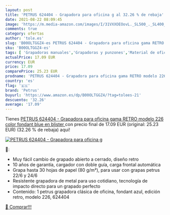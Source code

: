 ```yaml
---
layout: post
title: 'PETRUS 624404 - Grapadora para oficina g al 32.26 % de rebaja'
date: 2021-08-22 08:09:45
image: 'https://m.media-amazon.com/images/I/31VXXOEOovL._SL500_._SL400_.jpg'
comments: true
category: ofertas
author: 'tole.es'
slug: 'B00OLTGGZ4-es PETRUS 624404 - Grapadora para oficina gama RETRO modelo...'
sku: 'B00OLTGGZ4-es'
tags: [ 'Grapadoras manuales','Grapadoras y punzones','Material de oficina','Oficina y papelería','grapadora','petrus', ]
actualPrice: 17.09 EUR
currency: EUR
price: 17.09
comparePrice: 25.23 EUR
prodname: 'PETRUS 624404 - Grapadora para oficina gama RETRO modelo 226 color fondant blue  en blister '
country: 'es'
flag: '🇪🇸'
brand: 'Petrus'
buyurl: 'https://www.amazon.es/dp/B00OLTGGZ4/?tag=tolees-21'
descuento: '32.26'
average: '17.09'
---
```


Tienes [PETRUS 624404 - Grapadora para oficina gama RETRO modelo 226 color fondant blue  en blister ](https://www.amazon.es/dp/B00OLTGGZ4/?tag=tolees-21) con precio final de  17.09 EUR (original: 25.23 EUR) (32.26 %  de rebaja) aqui!

[![PETRUS 624404 - Grapadora para oficina g](https://m.media-amazon.com/images/I/31VXXOEOovL._SL500_._SL400_.jpg)](https://www.amazon.es/dp/B00OLTGGZ4/?tag=tolees-21)

🔎:

- Muy fácil cambio de grapado abierto a cerrado, diseño retro
- 10 años de garantía, cargador con doble guía, carga frontal automática
- Grapa hasta 30 hojas de papel (80 g/m²), para usar con grapas petrus 22/6 y 24/6
- Resistente grapadora de metal para uso cotidiano, tecnología de impacto directo para un grapado perfecto
- Contenido: 1 petrus grapadora clásica de oficina, fondant azul, edición retro, modelo 226, 624404

[🛒 Comprar!!!](https://www.amazon.es/dp/B00OLTGGZ4/?tag=tolees-21)
